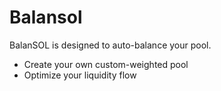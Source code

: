 # Balansol

BalanSOL is designed to auto-balance your pool.

- Create your own custom-weighted pool
- Optimize your liquidity flow
